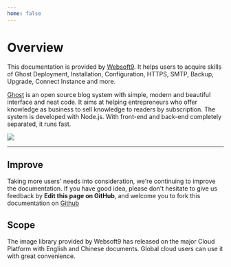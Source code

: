 ```yaml
---
home: false
---
```


# Overview

This documentation is provided by [Websoft9](https://www.websoft9.com/). It helps users to acquire skills of Ghost Deployment, Installation, Configuration, HTTPS, SMTP, Backup, Upgrade, Connect Instance and more.

[Ghost](https://ghost.org) is an open source blog system with simple, modern and beautiful interface and neat code. It aims at helping entrepreneurs who offer knowledge as business to sell knowledge to readers by subscription. The system is developed with Node.js. With front-end and back-end completely separated, it runs fast.

![](https://libs.websoft9.com/Websoft9/DocsPicture/en/ghost/ghost-ui-websoft9.png)

---

## Improve

Taking more users' needs into consideration, we're continuing to improve the documentation. If you have good idea, please don't hesitate to give us feedback by **Edit this page on GitHub**, and welcome you to fork this documentation on [Github](https://github.com/Websoft9/ansible-ghost)

## Scope

The image library provided by Websoft9 has released on the major Cloud Platform with English and Chinese documents. Global cloud users can use it with great convenience.

